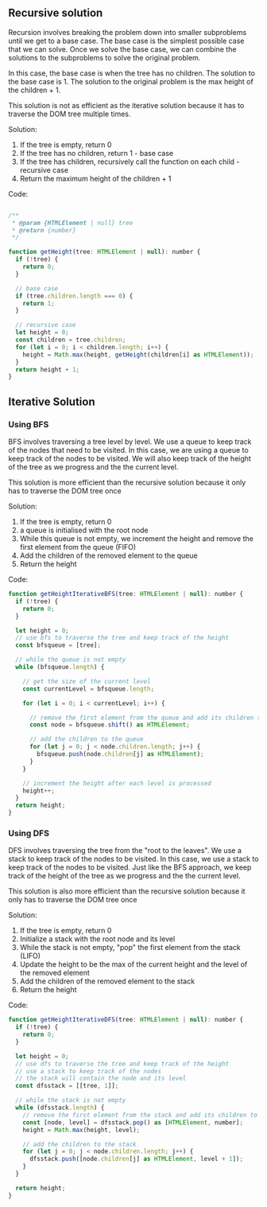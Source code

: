 ## Recursive solution 
Recursion involves breaking the problem down into smaller subproblems until we get to a base case. The base case is the simplest possible case that we can solve. Once we solve the base case, we can combine the solutions to the subproblems to solve the original problem.

In this case, the base case is when the tree has no children. The solution to the base case is 1. The solution to the original problem is the max height of the children + 1.

This solution is not as efficient as the iterative solution because it has to traverse the DOM tree multiple times.

Solution:
1. If the tree is empty, return 0
2. If the tree has no children, return 1 - base case
3. If the tree has children, recursively call the function on each child - recursive case
4. Return the maximum height of the children + 1

Code:
```javascript

/**
 * @param {HTMLElement | null} tree
 * @return {number}
 */

function getHeight(tree: HTMLElement | null): number {
  if (!tree) {
    return 0;
  }

  // base case
  if (tree.children.length === 0) {
    return 1;
  }

  // recursive case
  let height = 0;
  const children = tree.children;
  for (let i = 0; i < children.length; i++) {
    height = Math.max(height, getHeight(children[i] as HTMLElement));
  }
  return height + 1;
}
```

## Iterative Solution 
### Using BFS
BFS involves traversing a tree level by level. We use a queue to keep track of the nodes that need to be visited.
In this case, we are using a queue to keep track of the nodes to be visited. We will also keep track of the height of the tree as we progress and the the current level.

This solution is more efficient than the recursive solution because it only has to traverse the DOM tree once

Solution:
1. If the tree is empty, return 0
2. a queue is initialised with the root node
3. While this queue is not empty, we increment the height and remove the first element from the queue (FIFO)
4. Add the children of the removed element to the queue
5. Return the height

Code:
```javascript
function getHeightIterativeBFS(tree: HTMLElement | null): number {
  if (!tree) {
    return 0;
  }

  let height = 0;
  // use bfs to traverse the tree and keep track of the height
  const bfsqueue = [tree];

  // while the queue is not empty
  while (bfsqueue.length) {

    // get the size of the current level
    const currentLevel = bfsqueue.length;

    for (let i = 0; i < currentLevel; i++) {

      // remove the first element from the queue and add its children to the queue
      const node = bfsqueue.shift() as HTMLElement;

      // add the children to the queue
      for (let j = 0; j < node.children.length; j++) {
        bfsqueue.push(node.children[j] as HTMLElement);
      }
    }

    // increment the height after each level is processed
    height++;
  }
  return height;
}
```


### Using DFS
DFS involves traversing the tree from the "root to the leaves". We use a stack to keep track of the nodes to be visited.
In this case, we use a stack to keep track of the nodes to be visited. Just like the BFS approach, we keep track of the height of the tree as we progress and the the current level.

This solution is also more efficient than the recursive solution because it only has to traverse the DOM tree once

Solution:
1. If the tree is empty, return 0
2. Initialize a stack with the root node and its level
3. While the stack is not empty, "pop" the first element from the stack (LIFO)
4. Update the height to be the max of the current height and the level of the removed element
5. Add the children of the removed element to the stack
6. Return the height

Code:
```javascript
function getHeightIterativeDFS(tree: HTMLElement | null): number {
  if (!tree) {
    return 0;
  }

  let height = 0;
  // use dfs to traverse the tree and keep track of the height
  // use a stack to keep track of the nodes
  // the stack will contain the node and its level
  const dfsstack = [[tree, 1]];

  // while the stack is not empty
  while (dfsstack.length) {
    // remove the first element from the stack and add its children to the stack
    const [node, level] = dfsstack.pop() as [HTMLElement, number];
    height = Math.max(height, level);

    // add the children to the stack
    for (let j = 0; j < node.children.length; j++) {
      dfsstack.push([node.children[j] as HTMLElement, level + 1]);
    }
  }

  return height;
}
```

